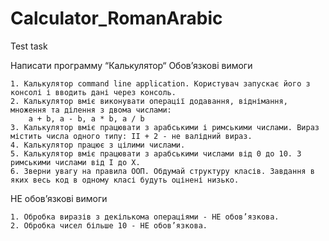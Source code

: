 # Calculator_RomanArabic
Test task

Написати программу “Калькулятор“
Обов’язкові вимоги

    1. Калькулятор command line application. Користувач запускає його з консолі і вводить дані через консоль.
    2. Калькулятор вміє виконувати операції додавання, віднімання, множення та ділення з двома числами:
        a + b, a - b, a * b, a / b
    3. Калькулятор вміє працювати з арабськими і римськими числами. Вираз містить числа одного типу: II + 2 - не валідний вираз.
    4. Калькулятор працює з цілими числами.
    5. Калькулятор вміє працювати з арабськими числами від 0 до 10. З римськими числами від І до X.
    6. Зверни увагу на правила ООП. Обдумай структуру класів. Завдання в яких весь код в одному класі будуть оцінені низько.

НЕ обов’язкові вимоги

    1. Обробка виразів з декількома операціями - НЕ обов’язкова.
    2. Обробка чисел більше 10 - НЕ обов’язкова.

